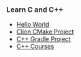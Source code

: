 ### Learn C and C++

* [Hello World](https://github.com/robsonoduarte/learn-c/tree/master/hello-world)
* [Clion CMake Project](https://github.com/robsonoduarte/learn-c/tree/master/cmake-project)
* [C++ Gradle Project](https://github.com/robsonoduarte/learn-c/tree/master/gradle-project)
* [C++ Courses](https://github.com/robsonoduarte/learn-c-cpp/tree/master/cpp-course)

